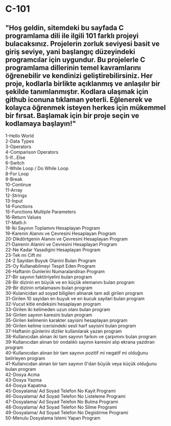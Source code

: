 # C-101
## "Hoş geldin, sitemdeki bu sayfada C programlama dili ile ilgili 101 farklı projeyi bulacaksınız. Projelerin zorluk seviyesi basit ve giriş seviye, yani başlangıç düzeyindeki programcılar için uygundur. Bu projelerle C programlama dillerinin temel kavramlarını öğrenebilir ve kendinizi geliştirebilirsiniz. Her proje, kodlarla birlikte açıklanmış ve anlaşılır bir şekilde tanımlanmıştır. Kodlara ulaşmak için github iconuna tıklaman yeterli. Eğlenerek ve kolayca öğrenmek isteyen herkes için mükemmel bir fırsat. Başlamak için bir proje seçin ve kodlamaya başlayın!"

1-Hello World  
2-Data Types  
3-Operators  
4-Comparison Operators  
5-If...Else  
6-Switch  
7-While Loop / Do While Loop  
8-For Loop  
9-Break  
10-Continue  
11-Array  
12-Strings  
13-İnput  
14-Functions  
15-Functions Multiple Parameters  
16-Return Values  
17-Math.h  
18-İki Sayının Toplamını Hesaplayan Program  
19-Karenin Alanını ve Çevresini Hesaplayan Program  
20-Dikdörtgenin Alanını ve Çevresini Hesaplayan Program    
21-Dairenin Alanini ve Cevresini Hesaplayan Program  
22-Ne Kadar Yasadigini Hesaplayan Program  
23-Tek mi Cift mi  
24-2 Sayidan Buyuk Olanini Bulan Program   
25-Oy Kullanabilmeyi Tespit Eden Program  
26-Haftanin Gunlerini Numaralandiran Program     
27-Bir sayının faktöriyelini bulan program  
28-Bir dizinin en büyük ve en küçük elemanını bulan program  
29-Bir dizinin ortalamasını bulan program  
30-Kulanicidan ad soyad biligileri alinarak tam adi girilen program  
31-Girilen 10 sayidan en buyuk ve en kucuk sayilari bulan program  
32-Vucut kitle endeksini hesaplayan program  
33-Girilen iki kelimeden uzun olanı bulan program  
34-Girilen sayının karesini bulan program  
35-Girilen kelimenin karakter sayisini hesaplayan program  
36-Girilen kelime icerisindeki sesli harf sayisini bulan program  
37-Haftanin günlerini diziler kullanılarak yazan program  
38-Kullanıcıdan alınan iki tam sayının farkını ve çarpımını bulan program  
39-Kullanıcıdan alınan bir ondalıklı sayının karesini alıp ekrana yazdıran program   
40-Kullanıcıdan alınan bir tam sayının pozitif mi negatif mi olduğunu belirleyen program  
41-Kullanıcıdan alınan bir tam sayının 0'dan büyük veya küçük olduğunu bulan program   
42-Dosya Acma  
43-Dosya Yazma  
44-Dosya Kapatma  
45-Dosyalama/ Ad Soyad Telefon No Kayit Programi  
46-Dosyalama/ Ad Soyad Telefon No Listeleme Programi  
47-Dosyalama/ Ad Soyad Telefon No Bulma Programi  
48-Dosyalama/ Ad Soyad Telefon No Silme Programi  
49-Dosyalama/ Ad Soyad Telefon No Degistirme Programi  
50-Menulu Dosyalama Islemi Yapan Program  




